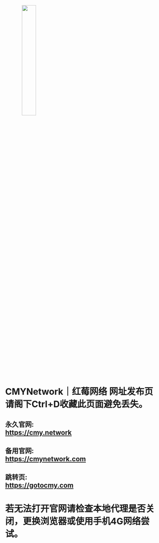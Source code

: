 <img src="https://github.com/caomeicloud/url/blob/master/logo-shu.068cf5f9.png" width="30%" height="30%" style="text-align:center;">

# CMYNetwork｜红莓网络 网址发布页<br>请阁下Ctrl+D收藏此页面避免丢失。

## 永久官网: <br>https://cmy.network
## 备用官网: <br>https://cmynetwork.com

## 跳转页: <br>https://gotocmy.com


# 若无法打开官网请检查本地代理是否关闭，更换浏览器或使用手机4G网络尝试。
